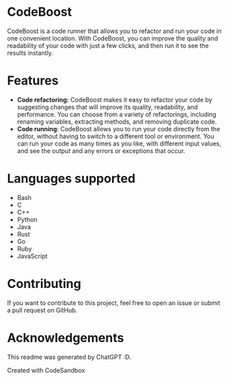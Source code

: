 # CodeBoost
CodeBoost is a code runner that allows you to refactor and run your code in one convenient location. With CodeBoost, you can improve the quality and readability of your code with just a few clicks, and then run it to see the results instantly.

# Features
- <b>Code refactoring:</b> CodeBoost makes it easy to refactor your code by suggesting changes that will improve its quality, readability, and performance. You can choose from a variety of refactorings, including renaming variables, extracting methods, and removing duplicate code.
- <b>Code running</b>: CodeBoost allows you to run your code directly from the editor, without having to switch to a different tool or environment. You can run your code as many times as you like, with different input values, and see the output and any errors or exceptions that occur.

# Languages supported
- Bash
- C
- C++
- Python
- Java
- Rust
- Go
- Ruby
- JavaScript

# Contributing
If you want to contribute to this project, feel free to open an issue or submit a pull request on GitHub.

# Acknowledgements
This readme was generated by ChatGPT :D.

Created with CodeSandbox
